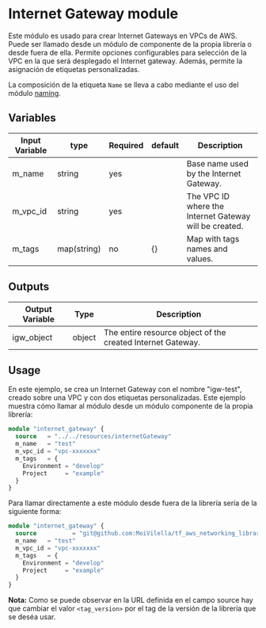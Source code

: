 # Internet Gateway module

Este módulo es usado para crear Internet Gateways en VPCs de AWS. Puede ser llamado desde un módulo de componente de la propia librería o desde fuera de ella. Permite opciones configurables para selección de la VPC en la que será desplegado el Internet gateway. Además, permite la asignación de etiquetas personalizadas.

La composición de la etiqueta `Name` se lleva a cabo mediante el uso del módulo [naming](../../logics/naming/).

## Variables

| Input Variable  | type        | Required | default | Description                                            |
|-----------------|-------------|----------|---------|--------------------------------------------------------|
| m_name          | string      | yes      |         | Base name used by the Internet Gateway.                |
| m_vpc_id        | string      | yes      |         | The VPC ID where the Internet Gateway will be created. |
| m_tags          | map(string) | no       | {}      | Map with tags names and values.                        |

## Outputs

Output Variable | Type   | Description
----------------|--------|-------------------------------------------------------------
 igw_object     | object | The entire resource object of the created Internet Gateway.

## Usage

En este ejemplo, se crea un Internet Gateway con el nombre "igw-test", creado sobre una VPC y con dos etiquetas personalizadas. Este ejemplo muestra cómo llamar al módulo desde un módulo componente de la propia librería:

```terraform
module "internet_gateway" {
  source   = "../../resources/internetGateway"
  m_name   = "test"
  m_vpc_id = "vpc-xxxxxxx"
  m_tags   = {
    Environment = "develop"
    Project     = "example"
  }
}
```

Para llamar directamente a este módulo desde fuera de la librería sería de la siguiente forma:

```terraform
module "internet_gateway" {
  source          = "git@github.com:MoiVilella/tf_aws_networking_library//modules/resources/internetGateway?ref=<tag_version>"
  m_name   = "test"
  m_vpc_id = "vpc-xxxxxxx"
  m_tags   = {
    Environment = "develop"
    Project     = "example"
  }
}
```

**Nota:** Como se puede observar en la URL definida en el campo source hay que cambiar el valor `<tag_version>` por el tag de la versión de la librería que se deséa usar.
